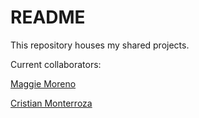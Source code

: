 # README

This repository houses my shared projects.

Current collaborators:

[Maggie Moreno](https://github.com/missmaggiemo)

[Cristian Monterroza](https://github.com/rismay)

